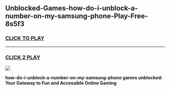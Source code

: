 
## Unblocked-Games-how-do-i-unblock-a-number-on-my-samsung-phone-Play-Free-8s5f3
<h3>
<a href="https://premium76.site?title=how-do-i-unblock-a-number-on-my-samsung-phone&ref=23A">CLICK TO PLAY</a></h3>
<hr>

<h3>
<a href="https://premium76.site?title=how-do-i-unblock-a-number-on-my-samsung-phone&ref=23A">CLICK 2 PLAY</a>
  
</h3>

<a href="https://premium76.site?title=how-do-i-unblock-a-number-on-my-samsung-phone&ref=23A"><img src="https://clearcache.store/games.png"></a>


**how-do-i-unblock-a-number-on-my-samsung-phone games unblocked: Your Gateway to Fun and Accessible Online Gaming**
